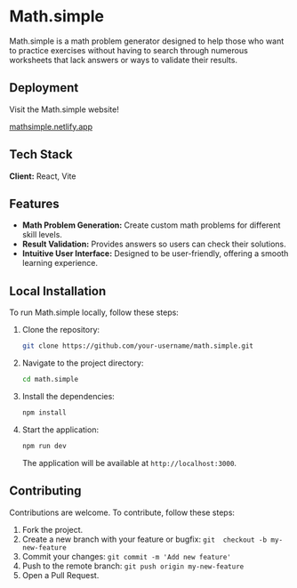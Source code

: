 # Math.simple

Math.simple is a math problem generator designed to help those who want to practice exercises without having to search through numerous worksheets that lack answers or ways to validate their results.

## Deployment

Visit the Math.simple website!

[mathsimple.netlify.app](https://mathsimple.netlify.app/)

## Tech Stack

**Client:** React, Vite

## Features

- **Math Problem Generation:** Create custom math problems for different skill levels.
- **Result Validation:** Provides answers so users can check their solutions.
- **Intuitive User Interface:** Designed to be user-friendly, offering a smooth learning experience.

## Local Installation

To run Math.simple locally, follow these steps:

1. Clone the repository:

    ```bash
    git clone https://github.com/your-username/math.simple.git
    ```

2. Navigate to the project directory:

    ```bash
    cd math.simple
    ```

3. Install the dependencies:

    ```bash
    npm install
    ```

4. Start the application:

    ```bash
    npm run dev
    ```

    The application will be available at `http://localhost:3000`.

## Contributing

Contributions are welcome. To contribute, follow these steps:

 1. Fork the project.
 2. Create a new branch with your feature or bugfix: `git  checkout -b my-new-feature`
 3. Commit your changes: `git commit -m 'Add new feature'`
 4. Push to the remote branch: `git push origin my-new-feature`
 5. Open a Pull Request.

